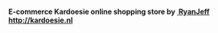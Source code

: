 <b>E-commerce Kardoesie online shopping store</b><strong> by&nbsp;<a href="http://lrjbrual.com"> RyanJeff</a></strong><br />
<strong>http://kardoesie.nl</strong>
